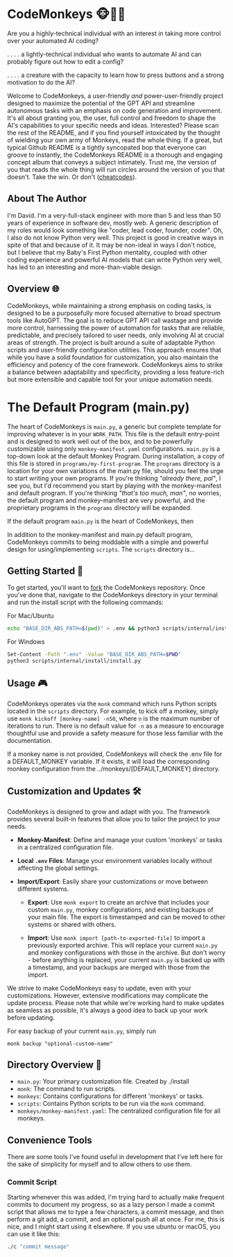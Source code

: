 # CodeMonkeys 🐵👨‍💻

Are you a highly-technical individual with an interest in taking more control over your automated AI coding?

. . . . a lightly-technical individual who wants to automate AI and can probably figure out how to edit a config?

. . . . a creature with the capacity to learn how to press buttons and a strong motivation to do the AI?

Welcome to CodeMonkeys, a user-friendly _and_ power-user-friendly project designed to maximize the potential of the GPT API and streamline autonomous tasks with an emphasis on code generation and improvement. It's all about granting you, the user, full control and freedom to shape the AI's capabilities to your specific needs and ideas. Interested? Please scan the rest of the README, and if you find yourself intoxicated by the thought of wielding your own army of Monkeys, read the whole thing. If a great, but typical Github README is a tightly syncopated bop that everyone can groove to instantly, the CodeMonkeys README is a thorough and engaging concept album that conveys a subject intimately. Trust me, the version of you that reads the whole thing will run circles around the version of you that doesn't. Take the win. Or don't ([cheatcodes](#getting-started-)).

## About The Author
I'm David. I'm a very-full-stack engineer with more than 5 and less than 50 years of experience in software dev, mostly web. A generic description of my roles would look something like "coder, lead coder, founder, coder". Oh, I also do not know Python very well. This project is good in creative ways in spite of that and because of it. It may be non-ideal in ways I don't notice, but I believe that my Baby's First Python mentality, coupled with other coding experience and powerful AI models that can write Python very well, has led to an interesting and more-than-viable design.

## Overview 🌐

CodeMonkeys, while maintaining a strong emphasis on coding tasks, is designed to be a purposefully more focused alternative to broad spectrum tools like AutoGPT. The goal is to reduce GPT API call wastage and provide more control, harnessing the power of automation for tasks that are reliable, predictable, and precisely tailored to user needs, only involving AI at crucial areas of strength. The project is built around a suite of adaptable Python scripts and user-friendly configuration utilities. This approach ensures that while you have a solid foundation for customization, you also maintain the efficiency and potency of the core framework. CodeMonkeys aims to strike a balance between adaptability and specificity, providing a less feature-rich but more extensible and capable tool for your unique automation needs.

# The Default Program (main.py)
The heart of CodeMonkeys is `main.py`, a generic but complete template for improving whatever is in your `WORK_PATH`. This file is the default entry-point and is designed to work well out of the box, and to be powerfully customizable using only `monkey-manifest.yaml` configurations. `main.py` is a top-down look at the default Monkey Program. During installation, a copy of this file is stored in `programs/my-first-program`. The `programs` directory is a location for your own variations of the main.py file, should you feel the urge to start writing your own programs. If you're thinking _"already there, pal"_, I see you, but I'd recommend you start by playing with the monkey-manifest and default program. If you're thinking _"that's too much, man"_, no worries, the default program and monkey-manifest are very powerful, and the proprietary programs in the `programs` directory will be expanded.

If the default program `main.py` is the heart of CodeMonkeys, then 

In addition to the monkey-manifest and main.py default program, CodeMonkeys commits to being moddable with a simple and powerful design for using/implementing `scripts`. The `scripts` directory is...

## Getting Started 🚀

To get started, you'll want to [fork](https://help.github.com/en/articles/fork-a-repo) the CodeMonkeys repository. Once you've done that, navigate to the CodeMonkeys directory in your terminal and run the install script with the following commands:

For Mac/Ubuntu
```bash
echo "BASE_DIR_ABS_PATH=$(pwd)" > .env && python3 scripts/internal/install/install.py
```
For Windows
```bash
Set-Content -Path ".env" -Value "BASE_DIR_ABS_PATH=$PWD"
python3 scripts/internal/install/install.py
```

## Usage 🎮

CodeMonkeys operates via the `monk` command which runs Python scripts located in the `scripts` directory. For example, to kick off a monkey, simply use `monk kickoff [monkey-name] -n50`, where `n` is the maximum number of iterations to run. There is no default value for `-n` as a measure to encourage thoughtful use and provide a safety measure for those less familiar with the documentation.

If a monkey name is not provided, CodeMonkeys will check the .env file for a DEFAULT_MONKEY variable. If it exists, it will load the corresponding monkey configuration from the ../monkeys/[DEFAULT_MONKEY] directory.

## Customization and Updates 🛠

CodeMonkeys is designed to grow and adapt with you. The framework provides several built-in features that allow you to tailor the project to your needs.

- **Monkey-Manifest**: Define and manage your custom 'monkeys' or tasks in a centralized configuration file.

- **Local `.env` Files**: Manage your environment variables locally without affecting the global settings.

- **Import/Export**: Easily share your customizations or move between different systems.

    - **Export**: Use `monk export` to create an archive that includes your custom `main.py`, monkey configurations, and existing backups of your main file. The export is timestamped and can be moved to other systems or shared with others.

    - **Import**: Use `monk import [path-to-exported-file]` to import a previously exported archive. This will replace your current `main.py` and monkey configurations with those in the archive. But don't worry - before anything is replaced, your current `main.py` is backed up with a timestamp, and your backups are merged with those from the import.

We strive to make CodeMonkeys easy to update, even with your customizations. However, extensive modifications may complicate the update process. Please note that while we're working hard to make updates as seamless as possible, it's always a good idea to back up your work before updating.

For easy backup of your current `main.py`, simply run
```
monk backup "optional-custom-name"
```

## Directory Overview 📁

* `main.py`: Your primary customization file. Created by ./install
* `monk`: The command to run scripts.
* `monkeys`: Contains configurations for different 'monkeys' or tasks.
* `scripts`: Contains Python scripts to be run via the `monk` command.
* `monkeys/monkey-manifest.yaml`: The centralized configuration file for all monkeys.

## Convenience Tools
There are some tools I've found useful in development that I've left here for the sake of simplicity for myself and to allow others to use them.

### Commit Script
Starting whenever this was added, I'm trying hard to actually make frequent commits to document my progress, so as a lazy person I made a commit script that allows me to type a few characters, a commit message, and then perform a git add, a commit, and an optional push all at once. For me, this is nice, and I might start using it elsewhere. If you use ubuntu or macOS, you can use it like this:
```bash
./c "commit message"
```
